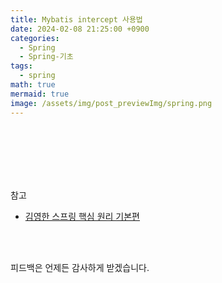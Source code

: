 ```yaml
---
title: Mybatis intercept 사용법
date: 2024-02-08 21:25:00 +0900
categories:
  - Spring
  - Spring-기초
tags:
  - spring
math: true
mermaid: true
image: /assets/img/post_previewImg/spring.png
---
```






<br/><br/><br/><br/><br/>

참고
- [김영한 스프링 핵심 원리 기본편](https://www.inflearn.com/course/%EC%8A%A4%ED%94%84%EB%A7%81-%ED%95%B5%EC%8B%AC-%EC%9B%90%EB%A6%AC-%EA%B8%B0%EB%B3%B8%ED%8E%B8)

<br/><br/>

피드백은 언제든 감사하게 받겠습니다.

